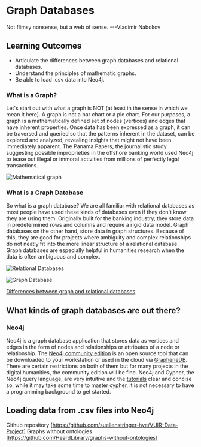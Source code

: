 # Graph Databases 
Not flimsy nonsense, but a web of sense.
---Vladimir Nabokov

## Learning Outcomes

* Articulate the differences between graph databases and relational databases.
* Understand the principles of mathematic graphs.
* Be able to load .csv data into Neo4j.

### What is a Graph?

Let's start out with what a graph is NOT (at least in the sense in which we mean it here). A graph is not a bar chart or a pie chart. For our purposes, a graph is a mathematically defined set of nodes (vertices) and edges that have inherent properties. Once data has been expressed as a graph, it can be traversed and queried so that the patterns inherent in the dataset, can be explored and analyzed, revealing insights that might not have been immediately apparent. The Panama Papers, the journalistic study suggesting possible improprieties in the offshore banking world used Neo4j to tease out illegal or immoral activities from millions of perfectly legal transactions.

![Mathematical graph](http://www.tutorialspoint.com/neo4j/images/neo4j_nodes_and_relationship.jpg)


### What is a Graph Database
So what is a graph database? We are all familiar with relational databases as most people have used these kinds of databases even if they don't know they are using them. Originally built for the banking industry, they store data in predetermined rows and columns and require a rigid data model. Graph databases on the other hand, store data in graph structures. Because of this, they are good for projects where ambiguity and complex relationships do  not neatly fit into the more linear structure of a relational database.  Graph databases are especially helpful in humanities research when the data is often ambiguous and complex.

![Relational Databases](https://s3.amazonaws.com/dev.assets.neo4j.com/wp-content/uploads/from_relational_model.png)

![Graph Database](https://s3.amazonaws.com/dev.assets.neo4j.com/wp-content/uploads/to_graph_model.png)

[Differences between graph and relational databases](https://neo4j.com/developer/graph-db-vs-rdbms)

## What kinds of graph databases are out there?  

### Neo4j
Neo4j is a graph database application that stores data as vertices and edges in the form of nodes and relationships or attributes of a node or relationship.  The [Neo4j community edition](https://neo4j.com/download/) is an open source tool that can be downloaded to your workstation or used in the cloud via [GrapheneDB](http://www.graphenedb.com/). There are certain restrictions on both of them but for many projects in the digital humanities, the community edition will be fine. Neo4j and Cypher, the Neo4j query language, are very intuitive and the [tutorials](https://neo4j.com/developer/get-started/) clear and concise so, while it may take some time to master cypher, it is not necessary to have a programming background to get started.  

## Loading data from .csv files into Neo4j

Github repository [https://github.com/suellenstringer-hye/VUIR-Data-Project] 
Graphs without ontologies [https://github.com/HeardLibrary/graphs-without-ontologies]
